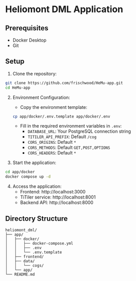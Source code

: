 # Heliomont DML Application

## Prerequisites
- Docker Desktop
- Git

## Setup
1. Clone the repository:
```bash
git clone https://github.com/frischwood/HeMu-app.git
cd HeMu-app 
```

2. Environment Configuration:
   - Copy the environment template:
   ```bash
   cp app/docker/.env.template app/docker/.env
   ```
   - Fill in the required environment variables in `.env`:
     - `DATABASE_URL`: Your PostgreSQL connection string
     - `TITILER_API_PREFIX`: Default `/cog`
     - `CORS_ORIGINS`: Default `*`
     - `CORS_METHODS`: Default `GET,POST,OPTIONS`
     - `CORS_HEADERS`: Default `*`

3. Start the application:
```bash
cd app/docker
docker compose up -d
```

4. Access the application:
   - Frontend: http://localhost:3000
   - TiTiler service: http://localhost:8001
   - Backend API: http://localhost:8000

## Directory Structure
```
heliomont_dml/
├── app/
│   ├── docker/
│   │   ├── docker-compose.yml
│   │   ├── .env
│   │   └── .env.template
│   ├── frontend/
│   ├── data/
│   │   └── cogs/
│   └── app/
└── README.md
```